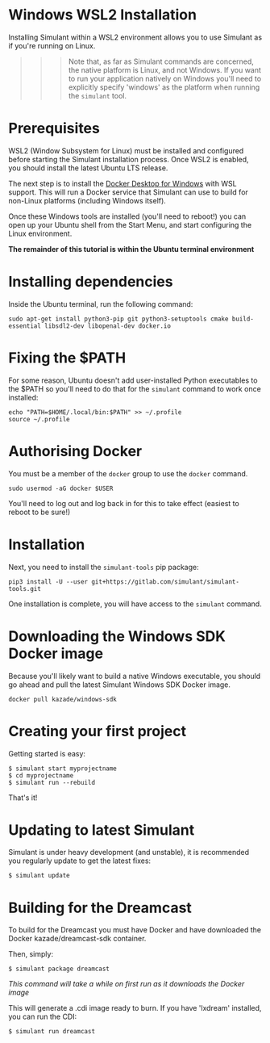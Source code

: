 
# Windows WSL2 Installation

Installing Simulant within a WSL2 environment allows you to use Simulant as if you're running on Linux. 

>>> Note that, as far as Simulant commands are concerned, the native platform is Linux, and not Windows. If you want to run your application natively on Windows you'll need to explicitly specify 'windows' as the platform when running the `simulant` tool.

# Prerequisites

WSL2 (Window Subsystem for Linux) must be installed and configured before starting the Simulant installation process. Once WSL2 is enabled, you should install the latest Ubuntu LTS release.

The next step is to install the [Docker Desktop for Windows](https://docs.docker.com/desktop/windows/wsl/#download) with WSL support. This will run a Docker service that Simulant can use to build for non-Linux platforms (including Windows itself).

Once these Windows tools are installed (you'll need to reboot!) you can open up your Ubuntu shell from the Start Menu, and start configuring the Linux environment. 

**The remainder of this tutorial is within the Ubuntu terminal environment**

# Installing dependencies 

Inside the Ubuntu terminal, run the following command:

```
sudo apt-get install python3-pip git python3-setuptools cmake build-essential libsdl2-dev libopenal-dev docker.io
```

# Fixing the $PATH

For some reason, Ubuntu doesn't add user-installed Python executables to the $PATH so you'll
need to do that for the `simulant` command to work once installed:

```
echo "PATH=$HOME/.local/bin:$PATH" >> ~/.profile
source ~/.profile
```

# Authorising Docker

You must be a member of the `docker` group to use the `docker` command.

```
sudo usermod -aG docker $USER
```

You'll need to log out and log back in for this to take effect (easiest to reboot to be sure!)

# Installation

Next, you need to install the `simulant-tools` pip package:

```
pip3 install -U --user git+https://gitlab.com/simulant/simulant-tools.git
```

One installation is complete, you will have access to the `simulant` command.

# Downloading the Windows SDK Docker image

Because you'll likely want to build a native Windows executable, you should go ahead and pull the latest Simulant Windows SDK Docker image. 

```
docker pull kazade/windows-sdk
```

# Creating your first project

Getting started is easy:

```
$ simulant start myprojectname
$ cd myprojectname
$ simulant run --rebuild
```

That's it!

# Updating to latest Simulant

Simulant is under heavy development (and unstable), it is recommended you regularly update to get the latest fixes:

```
$ simulant update
```

# Building for the Dreamcast

To build for the Dreamcast you must have Docker and have downloaded the Docker kazade/dreamcast-sdk container.

Then, simply:

```
$ simulant package dreamcast
```

*This command will take a while on first run as it downloads the Docker image*

This will generate a .cdi image ready to burn. If you have 'lxdream' installed, you can run the CDI:

```
$ simulant run dreamcast
```
